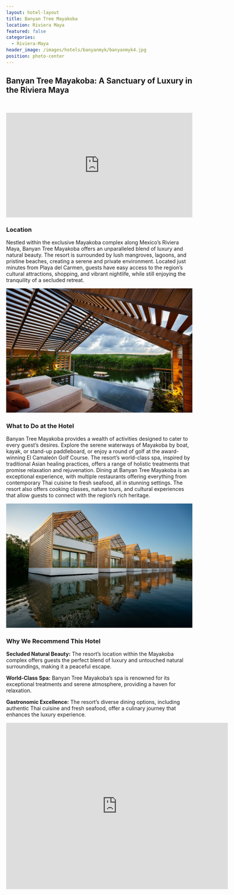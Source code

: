 ```yaml
---
layout: hotel-layout
title: Banyan Tree Mayakoba
location: Riviera Maya
featured: false
categories:
  - Riviera-Maya
header_image: /images/hotels/banyanmyk/banyanmyk4.jpg
position: photo-center
---
```

## Banyan Tree Mayakoba: A Sanctuary of Luxury in the Riviera Maya

&nbsp;

<style>.embed-container { position: relative; padding-bottom: 56.25%; height: 0; overflow: hidden; max-width: 100%; } .embed-container iframe, .embed-container object, .embed-container embed { position: absolute; top: 0; left: 0; width: 100%; height: 100%; }</style>

<div class="embed-container"><iframe src="https://www.youtube.com/embed/NzBasgZbIHQ" frameborder="0" allowfullscreen=""></iframe></div>

### Location

Nestled within the exclusive Mayakoba complex along Mexico’s Riviera Maya, Banyan Tree Mayakoba offers an unparalleled blend of luxury and natural beauty. The resort is surrounded by lush mangroves, lagoons, and pristine beaches, creating a serene and private environment. Located just minutes from Playa del Carmen, guests have easy access to the region’s cultural attractions, shopping, and vibrant nightlife, while still enjoying the tranquility of a secluded retreat.

![](/images/hotels/banyanmyk/banyanmyk1.jpg)

### What to Do at the Hotel

Banyan Tree Mayakoba provides a wealth of activities designed to cater to every guest’s desires. Explore the serene waterways of Mayakoba by boat, kayak, or stand-up paddleboard, or enjoy a round of golf at the award-winning El Camaleón Golf Course. The resort’s world-class spa, inspired by traditional Asian healing practices, offers a range of holistic treatments that promise relaxation and rejuvenation. Dining at Banyan Tree Mayakoba is an exceptional experience, with multiple restaurants offering everything from contemporary Thai cuisine to fresh seafood, all in stunning settings. The resort also offers cooking classes, nature tours, and cultural experiences that allow guests to connect with the region’s rich heritage.

![](/images/hotels/banyanmyk/banyanmyk2.jpg)

### Why We Recommend This Hotel

**Secluded Natural Beauty:** The resort’s location within the Mayakoba complex offers guests the perfect blend of luxury and untouched natural surroundings, making it a peaceful escape.&nbsp;

**World-Class Spa:** Banyan Tree Mayakoba’s spa is renowned for its exceptional treatments and serene atmosphere, providing a haven for relaxation.&nbsp;

**Gastronomic Excellence:** The resort’s diverse dining options, including authentic Thai cuisine and fresh seafood, offer a culinary journey that enhances the luxury experience.


<div class='map-container center'>

<iframe src="https://www.google.com/maps/embed?pb=!1m18!1m12!1m3!1d3732.6698448918582!2d-87.03142588876209!3d20.683006799483657!2m3!1f0!2f0!3f0!3m2!1i1024!2i768!4f13.1!3m3!1m2!1s0x85d1fef5d24ee257%3A0xd4d3962b28fbee68!2sBanyan%20Tree%20Mayakoba!5e0!3m2!1ses!2smx!4v1723603092790!5m2!1ses!2smx" width="600" height="450" style="border:0;" allowfullscreen="" loading="lazy" referrerpolicy="no-referrer-when-downgrade"></iframe>

</div>

&nbsp;
